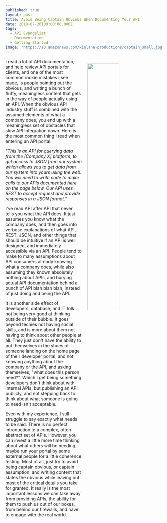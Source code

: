 ```yaml
---
published: true
layout: post
title: Avoid Being Captain Obvious When Documenting Your API
date: 2018-07-26T09:00:00.000Z
tags:
  - API Evangelist
  - Documentation
  - Getting Started
image: 'https://s3.amazonaws.com/kinlane-productions/captain_small.jpg'
---
```

<p><img src="{{ page.image }}" width="45%" align="right" style="padding: 15px;" /></p>I read a lot of API documentation, and help review API portals for clients, and one of the most common rookie mistakes I see made, is people pointing out the obvious, and writing a bunch of fluffy, meaningless content that gets in the way of people actually using an API. When the obvious API industry stuff is combined with the assumed elements of what a company does, you end up with a meaningless set of obstacles that slow API integration down. Here is the most common thing I read when entering an API portal:

_"This is an API for querying data from the [Company X] platform, to get access to JSON from our system which allows you to get data from our system into yours using the web. You will need to write code to make calls to our APIs documented here on the page below. Our API uses REST to accept request and provide responses in a JSON format."_

I've read API after API that never tells you what the API does. It just assumes you know what the company does, and then goes into verbose explanations of what API, REST, JSON, and other things that should be intuitive if an API is well designed, and immediately accessible via an API. People tend to make to many assumptions about API consumers already knowing what a company does, while also assuming they known absolutely nothing about APIs, and burying actual API documentation behind a bunch of API blah blah blah, instead of just doing and being the API.

It is another side effect of developers, database, and IT folk not being very good at thinking outside of their bubble. It goes beyond techies not having social skills, and is more about them not having to think about other people at all. They just don't have the ability to put themselves in the shoes of someone landing on the home page of their developer portal, and not knowing anything about the company or the API, and asking themselves, "what does this person need?". Which I get being something developers don't think about with internal APIs, but publishing an API publicly, and not stepping back to think about what someone is going to need isn't acceptable.

Even with my experience, I still struggle to say exactly what needs to be said. There is no perfect introduction to a complex, often abstract set of APIs. However, you can invest a little more time thinking about what others will be needing, maybe run your portal by some external people for a little coherence testing. Most of all, just try to avoid being captain obvious, or captain assumption, and writing content that states the obvious while leaving out most of the critical details you take for granted. It really is the most important lessons we can take away from providing APIs, the ability for them to push us out of our boxes, from behind our firewalls, and have to engage with the real world.
